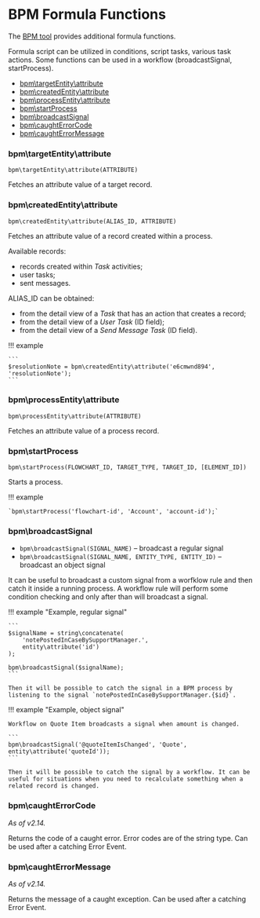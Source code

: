 # BPM Formula Functions

The [BPM tool](bpm.md) provides additional formula functions.

Formula script can be utilized in conditions, script tasks, various task actions. Some functions can be used in a workflow (broadcastSignal, startProcess).

* [bpm\targetEntity\attribute](##bpmtargetentityattribute)
* [bpm\createdEntity\attribute](#bpmcreatedentityattribute)
* [bpm\processEntity\attribute](#bpmprocessentityattribute)
* [bpm\startProcess](#bpmstartprocess)
* [bpm\broadcastSignal](#bpmbroadcastsignal)
* [bpm\caughtErrorCode](#bpmcaughterrorcode)
* [bpm\caughtErrorMessage](#bpmcaughterrormessage)

### bpm\targetEntity\attribute

`bpm\targetEntity\attribute(ATTRIBUTE)`

Fetches an attribute value of a target record.

### bpm\createdEntity\attribute

`bpm\createdEntity\attribute(ALIAS_ID, ATTRIBUTE)`

Fetches an attribute value of a record created within a process. 

Available records:

* records created within *Task* activities;
* user tasks;
* sent messages.


ALIAS_ID can be obtained:

* from the detail view of a *Task* that has an action that creates a record;
* from the detail view of a *User Task* (ID field);
* from the detail view of a *Send Message Task* (ID field).

!!! example

    ```
    $resolutionNote = bpm\createdEntity\attribute('e6cmwnd894', 'resolutionNote');
    ```

### bpm\processEntity\attribute

`bpm\processEntity\attribute(ATTRIBUTE)`

Fetches an attribute value of a process record.

### bpm\startProcess

`bpm\startProcess(FLOWCHART_ID, TARGET_TYPE, TARGET_ID, [ELEMENT_ID])`

Starts a process.

!!! example

    `bpm\startProcess('flowchart-id', 'Account', 'account-id');`

### bpm\broadcastSignal

* `bpm\broadcastSignal(SIGNAL_NAME)` – broadcast a regular signal
* `bpm\broadcastSignal(SIGNAL_NAME, ENTITY_TYPE, ENTITY_ID)` – broadcast an object signal

It can be useful to broadcast a custom signal from a worfklow rule and then catch it inside a running process. A workflow rule will perform some condition checking and only after than will broadcast a signal.


!!! example "Example, regular signal"

    ```
    $signalName = string\concatenate(
        'notePostedInCaseBySupportManager.',
        entity\attribute('id')
    );

    bpm\broadcastSignal($signalName);
    ```

    Then it will be possible to catch the signal in a BPM process by listening to the signal `notePostedInCaseBySupportManager.{$id}`.

!!! example "Example, object signal"

    Workflow on Quote Item broadcasts a signal when amount is changed.

    ```
    bpm\broadcastSignal('@quoteItemIsChanged', 'Quote', entity\attribute('quoteId'));
    ```

    Then it will be possible to catch the signal by a workflow. It can be useful for situations when you need to recalculate something when a related record is changed.
    
    
### bpm\caughtErrorCode

*As of v2.14.*

Returns the code of a caught error. Error codes are of the string type. Can be used after a catching Error Event.


### bpm\caughtErrorMessage

*As of v2.14.*

Returns the message of a caught exception. Can be used after a catching Error Event.

